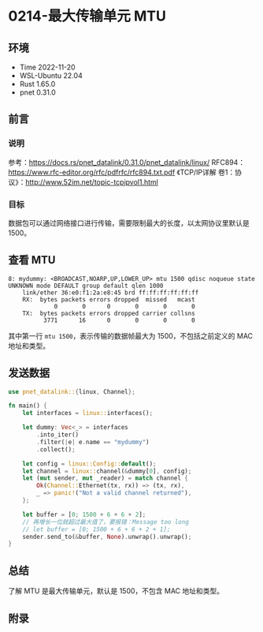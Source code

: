 # 0214-最大传输单元 MTU

## 环境

- Time 2022-11-20
- WSL-Ubuntu 22.04
- Rust 1.65.0
- pnet 0.31.0

## 前言

### 说明

参考：<https://docs.rs/pnet_datalink/0.31.0/pnet_datalink/linux/>
RFC894：<https://www.rfc-editor.org/rfc/pdfrfc/rfc894.txt.pdf>
《TCP/IP详解 卷1：协议》：<http://www.52im.net/topic-tcpipvol1.html>

### 目标

数据包可以通过网络接口进行传输，需要限制最大的长度，以太网协议里默认是 1500。

## 查看 MTU

```text
8: mydummy: <BROADCAST,NOARP,UP,LOWER_UP> mtu 1500 qdisc noqueue state UNKNOWN mode DEFAULT group default qlen 1000
    link/ether 36:e0:f1:2a:e8:45 brd ff:ff:ff:ff:ff:ff
    RX:  bytes packets errors dropped  missed   mcast
             0       0      0       0       0       0
    TX:  bytes packets errors dropped carrier collsns
          3771      16      0       0       0       0
```

其中第一行 `mtu 1500`，表示传输的数据帧最大为 1500，不包括之前定义的 MAC 地址和类型。

## 发送数据

```Rust
use pnet_datalink::{linux, Channel};

fn main() {
    let interfaces = linux::interfaces();

    let dummy: Vec<_> = interfaces
        .into_iter()
        .filter(|e| e.name == "mydummy")
        .collect();

    let config = linux::Config::default();
    let channel = linux::channel(&dummy[0], config);
    let (mut sender, mut _reader) = match channel {
        Ok(Channel::Ethernet(tx, rx)) => (tx, rx),
        _ => panic!("Not a valid channel returned"),
    };

    let buffer = [0; 1500 + 6 + 6 + 2];
    // 再增长一位就超过最大值了，要报错：Message too long
    // let buffer = [0; 1500 + 6 + 6 + 2 + 1];
    sender.send_to(&buffer, None).unwrap().unwrap();
}
```

## 总结

了解 MTU 是最大传输单元，默认是 1500，不包含 MAC 地址和类型。

## 附录
